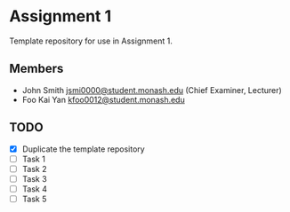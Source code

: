 # Assignment 1

Template repository for use in Assignment 1.

## Members

* John Smith jsmi0000@student.monash.edu (Chief Examiner, Lecturer)
* Foo Kai Yan kfoo0012@student.monash.edu

## TODO

- [x] Duplicate the template repository
- [ ] Task 1
- [ ] Task 2
- [ ] Task 3
- [ ] Task 4
- [ ] Task 5
